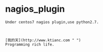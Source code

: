 nagios_plugin
======
    Under centos7 nagios plugin,use python2.7.
                                


    [我的天](http://www.ktianc.com " ")
    Programming rich life.
